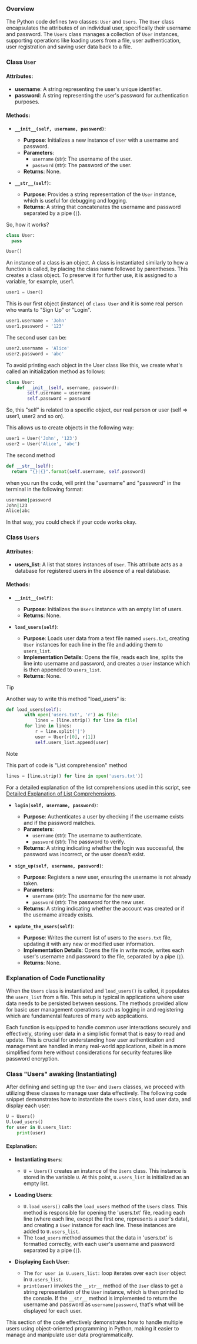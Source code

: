 ### Overview

The Python code defines two classes: `User` and `Users`. The `User` class encapsulates the attributes of an individual user, specifically their username and password. The `Users` class manages a collection of `User` instances, supporting operations like loading users from a file, user authentication, user registration and saving user data back to a file.

### Class `User`

#### Attributes:
- **username**: A string representing the user's unique identifier.
- **password**: A string representing the user's password for authentication purposes.

#### Methods:
- **`__init__(self, username, password)`**:
  - **Purpose**: Initializes a new instance of `User` with a username and password.
  - **Parameters**:
    - `username` (str): The username of the user.
    - `password` (str): The password of the user.
  - **Returns**: None.

- **`__str__(self)`**:
  - **Purpose**: Provides a string representation of the `User` instance, which is useful for debugging and logging.
  - **Returns**: A string that concatenates the username and password separated by a pipe (`|`).

So, how it works?

``` py
class User:
  pass

User()
```
An instance of a class is an object. A class is instantiated similarly to how a function is called, by placing the class name followed by parentheses. This creates a class object. To preserve it for further use, it is assigned to a variable, for example, user1.

``` py
user1 = User()
```
This is our first object (instance) of `class User` and it is some real person who wants to "Sign Up" or "Login".

``` py
user1.username = 'John'
user1.password = '123'
```
The second user can be:

``` py
user2.username = 'Alice'
user2.password = 'abc'
```

To avoid printing each object in the User class like this, we create what's called an initialization method as follows:

``` py
class User:
    def __init__(self, username, password):
        self.username = username
        self.password = password
```

So, this "self" is related to a specific object, our real person or user (self => user1, user2 and so on).

This allows us to create objects in the following way:

``` py
user1 = User('John', '123')
user2 = User('Alice', 'abc')
```

The second method 

``` py
def __str__(self):
  return "{}|{}".format(self.username, self.password)
```

when you run the code, will print the "username" and "password" in the terminal in the following format:

``` bash
username|password
John|123
Alice|abc
```

In that way, you could check if your code works okay.



### Class `Users`

#### Attributes:
- **users_list**: A list that stores instances of `User`. This attribute acts as a database for registered users in the absence of a real database.

#### Methods:
- **`__init__(self)`**:
  - **Purpose**: Initializes the `Users` instance with an empty list of users.
  - **Returns**: None.

- **`load_users(self)`**:
  - **Purpose**: Loads user data from a text file named `users.txt`, creating `User` instances for each line in the file and adding them to `users_list`.
  - **Implementation Details**: Opens the file, reads each line, splits the line into username and password, and creates a `User` instance which is then appended to `users_list`.
  - **Returns**: None.
 
 > [!TIP]
 > Another way to write this method "load_users" is:

 ``` py
 def load_users(self):
        with open('users.txt', 'r') as file:
            lines = [line.strip() for line in file]
        for line in lines:
            r = line.split('|')
            user = User(r[0], r[1])
            self.users_list.append(user)
 ```

> [!NOTE]
> This part of code is "List comprehension" method

``` py
lines = [line.strip() for line in open('users.txt')]
```

For a detailed explanation of the list comprehensions used in this script, see [Detailed Explanation of List Comprehensions](List_comprehension.md).

- **`login(self, username, password)`**:
  - **Purpose**: Authenticates a user by checking if the username exists and if the password matches.
  - **Parameters**:
    - `username` (str): The username to authenticate.
    - `password` (str): The password to verify.
  - **Returns**: A string indicating whether the login was successful, the password was incorrect, or the user doesn't exist.

- **`sign_up(self, username, password)`**:
  - **Purpose**: Registers a new user, ensuring the username is not already taken.
  - **Parameters**:
    - `username` (str): The username for the new user.
    - `password` (str): The password for the new user.
  - **Returns**: A string indicating whether the account was created or if the username already exists.

- **`update_the_users(self)`**:
  - **Purpose**: Writes the current list of users to the `users.txt` file, updating it with any new or modified user information.
  - **Implementation Details**: Opens the file in write mode, writes each user's username and password to the file, separated by a pipe (`|`).
  - **Returns**: None.

### Explanation of Code Functionality

When the `Users` class is instantiated and `load_users()` is called, it populates the `users_list` from a file. This setup is typical in applications where user data needs to be persisted between sessions. The methods provided allow for basic user management operations such as logging in and registering which are fundamental features of many web applications.

Each function is equipped to handle common user interactions securely and effectively, storing user data in a simplistic format that is easy to read and update. This is crucial for understanding how user authentication and management are handled in many real-world applications, albeit in a more simplified form here without considerations for security features like password encryption.


### Class "Users" awaking (Instantiating)


After defining and setting up the `User` and `Users` classes, we proceed with utilizing these classes to manage user data effectively. The following code snippet demonstrates how to instantiate the `Users` class, load user data, and display each user:

``` py
U = Users()
U.load_users()
for user in U.users_list:
    print(user)
```

#### Explanation:

- **Instantiating `Users`**:
  - `U = Users()` creates an instance of the `Users` class. This instance is stored in the variable `U`. At this point, `U.users_list` is initialized as an empty list.

- **Loading Users**:
  - `U.load_users()` calls the `load_users` method of the `Users` class. This method is responsible for opening the 'users.txt' file, reading each line (where each line, except the first one, represents a user's data), and creating a `User` instance for each line. These instances are added to `U.users_list`.
  - The `load_users` method assumes that the data in 'users.txt' is formatted correctly, with each user's username and password separated by a pipe (`|`).

- **Displaying Each User**:
  - The `for user in U.users_list:` loop iterates over each `User` object in `U.users_list`.
  - `print(user)` invokes the `__str__` method of the `User` class to get a string representation of the `User` instance, which is then printed to the console. If the `__str__` method is implemented to return the username and password as `username|password`, that's what will be displayed for each user.

This section of the code effectively demonstrates how to handle multiple users using object-oriented programming in Python, making it easier to manage and manipulate user data programmatically.
